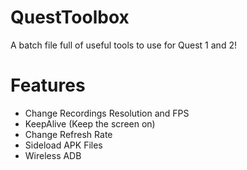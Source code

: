 # QuestToolbox
A batch file full of useful tools to use for Quest 1 and 2!

# Features
- Change Recordings Resolution and FPS
- KeepAlive (Keep the screen on)
- Change Refresh Rate
- Sideload APK Files
- Wireless ADB
